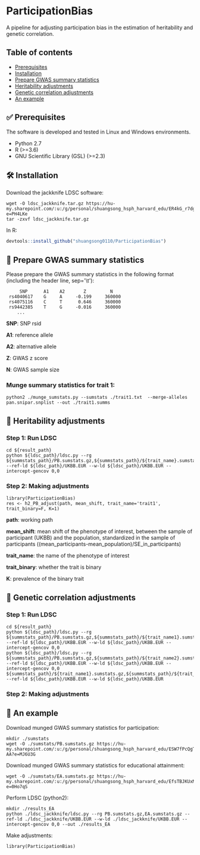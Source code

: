 # ParticipationBias

A pipeline for adjusting participation bias in the estimation of heritability and genetic correlation.


## Table of contents
* [Prerequisites](#white_check_mark-prerequisites)
* [Installation](#hammer_and_wrench-installation)
* [Prepare GWAS summary statistics](#scroll-prepare-gwas-summary-statistics)
* [Heritability adjustments](#rocket-heritability-adjustments)
* [Genetic correlation adjustments](#rocket-genetic-correlation-adjustments)
* [An example](#key-an-example)


## :white_check_mark: Prerequisites

The software is developed and tested in Linux and Windows environments.
- Python 2.7
- R (>=3.6)
- GNU Scientific Library (GSL) (>=2.3)

## :hammer_and_wrench: Installation
Download the jackknife LDSC software:
```
wget -O ldsc_jackknife.tar.gz https://hu-my.sharepoint.com/:u:/g/personal/shuangsong_hsph_harvard_edu/ER4kG_r7dgpIlyHdjI0opPYB6o1p8K3ppP9DRQC__NmZRQ?e=PH4LKe
tar -zxvf ldsc_jackknife.tar.gz
```

In R:
```r
devtools::install_github("shuangsong0110/ParticipationBias")
```

## :scroll: Prepare GWAS summary statistics
Please prepare the GWAS summary statistics in the following format (including the header line, sep='\t'):
```
     SNP      A1    A2       Z         N       
 rs4040617    G     A     -0.199     360000
 rs4075116    C     T      0.646     360000
 rs9442385    T     G     -0.016     360000
    ...
```

**SNP**: SNP rsid

**A1**: reference allele

**A2**: alternative allele

**Z**: GWAS z score

**N**: GWAS sample size

### Munge summary statistics for trait 1:
```
python2 ./munge_sumstats.py --sumstats ./trait1.txt  --merge-alleles pan.snipar.snplist --out ./trait1.summs
```

## :rocket: Heritability adjustments
### Step 1: Run LDSC
```
cd ${result_path}
python ${ldsc_path}/ldsc.py --rg ${summstats_path}/PB.sumstats.gz,${summstats_path}/${trait_name}.sumstats.gz --ref-ld ${ldsc_path}/UKBB.EUR --w-ld ${ldsc_path}/UKBB.EUR --intercept-gencov 0,0
```

### Step 2: Making adjustments
```
library(ParticipationBias)
res <- h2_PB_adjust(path, mean_shift, trait_name='trait1', trait_binary=F, K=1)
```
**path**: working path

**mean_shift**: mean shift of the phenotype of interest, between the sample of participant (UKBB) and the population, standardized in the sample of participants ((mean_participants-mean_population)/SE_in_participants)

**trait_name**: the name of the phenotype of interest

**trait_binary**: whether the trait is binary

**K**: prevalence of the binary trait



## :rocket: Genetic correlation adjustments
### Step 1: Run LDSC
```
cd ${result_path}
python ${ldsc_path}/ldsc.py --rg ${summstats_path}/PB.sumstats.gz,${summstats_path}/${trait_name1}.sumstats.gz --ref-ld ${ldsc_path}/UKBB.EUR --w-ld ${ldsc_path}/UKBB.EUR --intercept-gencov 0,0
python ${ldsc_path}/ldsc.py --rg ${summstats_path}/PB.sumstats.gz,${summstats_path}/${trait_name2}.sumstats.gz --ref-ld ${ldsc_path}/UKBB.EUR --w-ld ${ldsc_path}/UKBB.EUR --intercept-gencov 0,0
${summstats_path}/${trait_name1}.sumstats.gz,${summstats_path}/${trait_name2}.sumstats.gz --ref-ld ${ldsc_path}/UKBB.EUR --w-ld ${ldsc_path}/UKBB.EUR 
```

### Step 2: Making adjustments



## :key: An example
Download munged GWAS summary statistics for participation:
```
mkdir ./sumstats
wget -O ./sumstats/PB.sumstats.gz https://hu-my.sharepoint.com/:u:/g/personal/shuangsong_hsph_harvard_edu/ESW7fPcQgT5PqjfrWJ56SVMByHbYxO2k9MwNPjskeXq-AA?e=MJ6U3G
```

Download munged GWAS summary statistics for educational attainment:
```
wget -O ./sumstats/EA.sumstats.gz https://hu-my.sharepoint.com/:u:/g/personal/shuangsong_hsph_harvard_edu/EfsTBJKUxMJMpPAx_p69fCQB1ZZVKTWM86_aNEK4EXmJog?e=0Ho7qS
```

Perform LDSC (python2):
```
mkdir ./results_EA
python ./ldsc_jackknife/ldsc.py --rg PB.sumstats.gz,EA.sumstats.gz --ref-ld ./ldsc_jackknife/UKBB.EUR --w-ld ./ldsc_jackknife/UKBB.EUR --intercept-gencov 0,0 --out ./results_EA
```

Make adjustments:
```
library(ParticipationBias)
```



